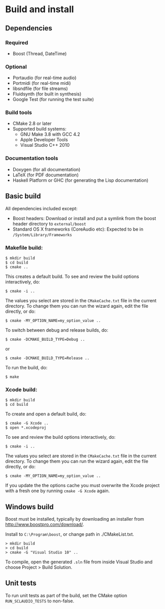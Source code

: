 
Build and install
=========================


Dependencies
------------

### Required

  * Boost (Thread, DateTime)

### Optional                          

  * Portaudio (for real-time audio)
  * Portmidi (for real-time midi)
  * libsndfile (for file streams)
  * Fluidsynth (for built in synthesis)
  * Google Test (for running the test suite)

### Build tools

  * CMake 2.8 or later
  * Supported build systems:
    * GNU Make 3.8 with GCC 4.2
    * Apple Developer Tools
    * Visual Studio C++ 2010 
  
### Documentation tools
                                                  
  * Doxygen (for all documentation)
  * LaTeX (for PDF documentation)
  * Haskell Platform or GHC (for generating the Lisp documentation)


Basic build
----------

All dependencies included except:
  
  * Boost headers: Download or install and put a symlink from the boost header directory to `external/boost`
  * Standard OS X frameworks (CoreAudio etc): Expected to be in `/System/Library/Frameworks`

### Makefile build:
    
    $ mkdir build
    $ cd build
    $ cmake ..

This creates a default build. To see and review the build options interactively, do:

    $ cmake -i ..

The values you select are stored in the `CMakeCache.txt` file in the current directory. To change them you can run the wizard again, edit the file directly, or do:

    $ cmake -MY_OPTION_NAME=my_option_value ..

To switch between debug and release builds, do:

    $ cmake -DCMAKE_BUILD_TYPE=Debug ..

or 

    $ cmake -DCMAKE_BUILD_TYPE=Release ..

To run the build, do:

    $ make
    
### Xcode build:

    $ mkdir build
    $ cd build

To create and open a default build, do:

    $ cmake -G Xcode ..
    $ open *.xcodeproj

To see and review the build options interactively, do:

    $ cmake -i ..

The values you select are stored in the `CMakeCache.txt` file in the current directory. To change them you can run the wizard again, edit the file directly, or do:

    $ cmake -MY_OPTION_NAME=my_option_value ..

If you update the the options cache you must overwrite the Xcode project with a fresh one by running `cmake -G Xcode` again.
                                         

Windows build
-------------

Boost must be installed, typically by downloading an installer from http://www.boostpro.com/download/.

Install to `C:\Program\boost`, or change path in ./CMakeList.txt.

    > mkdir build
    > cd build
    > cmake -G "Visual Studio 10" ..
    
To compile, open the generated `.sln` file from inside Visual Studio and choose Project > Build Solution.


Unit tests
----------

To run unit tests as part of the build, set the CMake option `RUN_SCLAUDIO_TESTS` to non-false.



